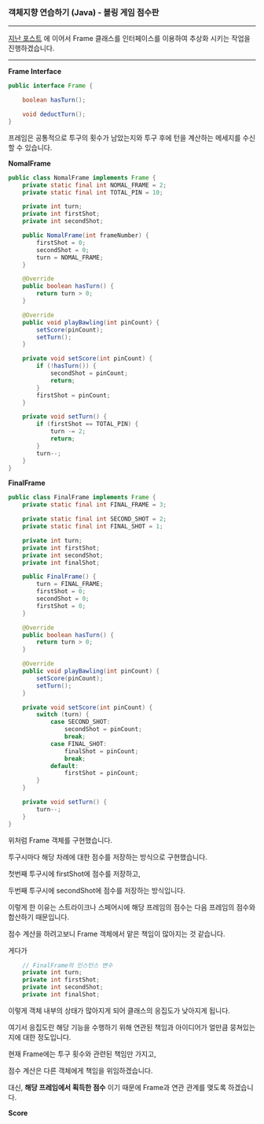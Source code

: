 ### 객체지향 연습하기 (Java) - 볼링 게임 점수판

---

[지난 포스트](https://pro-dev.tistory.com/51) 에 이어서 Frame 클래스를 인터페이스를 이용하여 추상화 시키는 작업을 진행하겠습니다.

---

**Frame Interface**

```java
public interface Frame {

    boolean hasTurn();

    void deductTurn();
}
```

프레임은 공통적으로 투구의 횟수가 남았는지와 투구 후에 턴을 계산하는 메세지를 수신할 수 있습니다.

**NomalFrame**

```java
public class NomalFrame implements Frame {
    private static final int NOMAL_FRAME = 2;
    private static final int TOTAL_PIN = 10;

    private int turn;
    private int firstShot;
    private int secondShot;

    public NomalFrame(int frameNumber) {
        firstShot = 0;
        secondShot = 0;
        turn = NOMAL_FRAME;
    }

    @Override
    public boolean hasTurn() {
        return turn > 0;
    }

    @Override
    public void playBawling(int pinCount) {
        setScore(pinCount);
        setTurn();
    }

    private void setScore(int pinCount) {
        if (!hasTurn()) {
            secondShot = pinCount;
            return;
        }
        firstShot = pinCount;
    }

    private void setTurn() {
        if (firstShot == TOTAL_PIN) {
            turn -= 2;
            return;
        }
        turn--;
    }
}
```

**FinalFrame**

```java
public class FinalFrame implements Frame {
    private static final int FINAL_FRAME = 3;

    private static final int SECOND_SHOT = 2;
    private static final int FINAL_SHOT = 1;

    private int turn;
    private int firstShot;
    private int secondShot;
    private int finalShot;

    public FinalFrame() {
        turn = FINAL_FRAME;
        firstShot = 0;
        secondShot = 0;
        firstShot = 0;
    }

    @Override
    public boolean hasTurn() {
        return turn > 0;
    }

    @Override
    public void playBawling(int pinCount) {
        setScore(pinCount);
        setTurn();
    }

    private void setScore(int pinCount) {
        switch (turn) {
            case SECOND_SHOT:
                secondShot = pinCount;
                break;
            case FINAL_SHOT:
                finalShot = pinCount;
                break;
            default:
                firstShot = pinCount;
        }
    }

    private void setTurn() {
        turn--;
    }
}
```

위처럼 Frame 객체를 구현했습니다. 

투구시마다 해당 차례에 대한 점수를 저장하는 방식으로 구현했습니다.

첫번째 투구시에 firstShot에 점수를 저장하고,

두번째 투구시에 secondShot에 점수를 저장하는 방식입니다.

이렇게 한 이유는 스트라이크나 스페어시에 해당 프레임의 점수는 다음 프레임의 점수와 합산하기 때문입니다.

점수 계산을 하려고보니 Frame 객체에서 맡은 책임이 많아지는 것 같습니다.

게다가 

```java
    // FinalFrame의 인스턴스 변수
    private int turn;
    private int firstShot;
    private int secondShot;
    private int finalShot;
```

이렇게 객체 내부의 상태가 많아지게 되어 클래스의 응집도가 낮아지게 됩니다.

여기서 응집도란 해당 기능을 수행하기 위해 연관된 책임과 아이디어가 얼만큼 뭉쳐있는지에 대한 정도입니다.

현재 Frame에는 투구 횟수와 관련된 책임만 가지고,

점수 계산은 다른 객체에게 책임을 위임하겠습니다.

대신, **해당 프레임에서 획득한 점수** 이기 때문에 Frame과 연관 관계를 맺도록 하겠습니다.

**Score**



